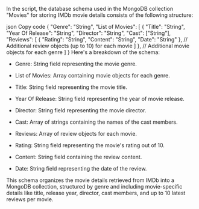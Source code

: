 In the script, the database schema used in the MongoDB collection "Movies" for storing IMDb movie details consists of the following structure:

json
Copy code
{
  "Genre": "String",
  "List of Movies": [
    {
      "Title": "String",
      "Year Of Release": "String",
      "Director": "String",
      "Cast": ["String"],
      "Reviews": [
        {
          "Rating": "String",
          "Content": "String",
          "Date": "String"
        },
        // Additional review objects (up to 10) for each movie
      ]
    },
    // Additional movie objects for each genre
  ]
}
Here's a breakdown of the schema:

- Genre: String field representing the movie genre.
  
- List of Movies: Array containing movie objects for each genre.
  
- Title: String field representing the movie title.
  
- Year Of Release: String field representing the year of movie release.
  
- Director: String field representing the movie director.
  
- Cast: Array of strings containing the names of the cast members.
  
- Reviews: Array of review objects for each movie.
  
- Rating: String field representing the movie's rating out of 10.
  
- Content: String field containing the review content.
  
- Date: String field representing the date of the review.
  
This schema organizes the movie details retrieved from IMDb into a MongoDB collection, structured by genre and including movie-specific details like title, release year, director, cast members, and up to 10 latest reviews per movie.

